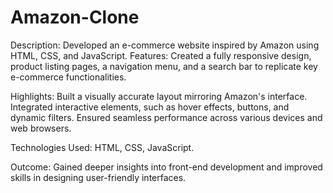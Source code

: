 # Amazon-Clone
Description: Developed an e-commerce website inspired by Amazon using HTML, CSS, and JavaScript.
Features: Created a fully responsive design, product listing pages, a navigation menu, and a search bar to replicate key e-commerce functionalities.

Highlights:
Built a visually accurate layout mirroring Amazon's interface.
Integrated interactive elements, such as hover effects, buttons, and dynamic filters.
Ensured seamless performance across various devices and web browsers.

Technologies Used: HTML, CSS, JavaScript.

Outcome: Gained deeper insights into front-end development and improved skills in designing user-friendly interfaces.
